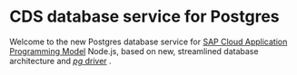 # CDS database service for Postgres

Welcome to the new Postgres database service for [SAP Cloud Application Programming Model](https://cap.cloud.sap) Node.js, based on new, streamlined database architecture and [*pg* driver](https://www.npmjs.com/package/pg) .

